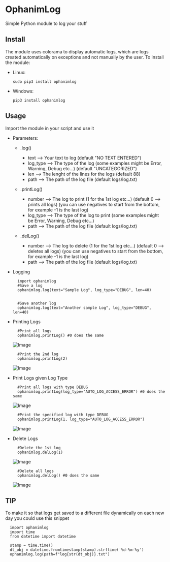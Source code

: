 # OphanimLog
Simple Python module to log your stuff


## Install

The module uses colorama to display automatic logs, which are logs created automatically on exceptions and not manually by the user.
To install the module:

- Linux:
   
      sudo pip3 install ophanimlog
    

- Windows:
   
      pip3 install ophanimlog



## Usage     

Import the module in your script and use it

- Parameters:
   - .log()
      - text     --> Your text to log (default "NO TEXT ENTERED")
      - log_type --> The type of the log (some examples might be Error, Warning, Debug etc...) (default "UNCATEGORIZED")
      - len      --> The lenght of the lines for the logs (default 88)
      - path     --> The path of the log file (default logs/log.txt)


   - .printLog()
      - number   --> The log to print (1 for the 1st log etc...) (default 0 --> prints all logs) (you can use negatives to start from the bottom, for example -1 is the last log)
      - log_type --> The type of the log to print (some examples might be Error, Warning, Debug etc...)
      - path     --> The path of the log file (default logs/log.txt)


   - .delLog()
      - number   --> The log to delete (1 for the 1st log etc...) (default 0 --> deletes all logs) (you can use negatives to start from the bottom, for example -1 is the last log)
      - path     --> The path of the log file (default logs/log.txt)


- Logging

        import ophanimlog
        #Save a log
        ophanimlog.log(text="Sample Log", log_type="DEBUG", len=40)


        #Save another log
        ophanimlog.log(text="Another sample Log", log_type="DEBUG", len=40)


- Printing Logs

        #Print all logs
        ophanimlog.printLog() #0 does the same
     ![Image](<https://i.imgur.com/XEXcRyO.png>)


        #Print the 2nd log
        ophanimlog.printLog(2)
     ![Image](<https://i.imgur.com/D2458Uk.png>)

- Print Logs given Log Type

        #Print all logs with type DEBUG
        ophanimlog.printLog(log_type="AUTO_LOG_ACCESS_ERROR") #0 does the same
     ![Image](<https://i.imgur.com/TVa3XOx.png>)


        #Print the specified log with type DEBUG
        ophanimlog.printLog(1, log_type="AUTO_LOG_ACCESS_ERROR")
     ![Image](<https://i.imgur.com/vYXFkq1.png>)


- Delete Logs

        #Delete the 1st log
        ophanimlog.delLog(1)
     ![Image](<https://i.imgur.com/vQLupuG.png>)


        #Delete all logs
        ophanimlog.delLog() #0 does the same
     ![Image](<https://i.imgur.com/3llv62A.png>)



## TIP

To make it so that logs get saved to a different file dynamically on each new day you could use this snippet

      import ophanimlog
      import time
      from datetime import datetime

      stamp = time.time()
      dt_obj = datetime.fromtimestamp(stamp).strftime('%d-%m-%y')
      ophanimlog.log(path=f"log{str(dt_obj)}.txt")
